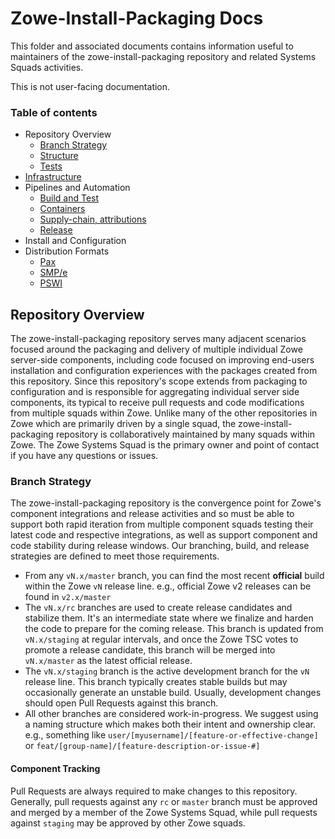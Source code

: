 # Zowe-Install-Packaging Docs

This folder and associated documents contains information useful to maintainers of the zowe-install-packaging repository and related Systems Squads activities. 

This is not user-facing documentation.

### Table of contents

- Repository Overview
  - [Branch Strategy](./repo/branches.md)
  - [Structure](./repo/structure.md)
  - [Tests](./repo/tests.md)
- [Infrastructure](./infra/infrastructure.md)
- Pipelines and Automation
  - [Build and Test](./pipelines/build_test.md)
  - [Containers](./pipelines/containers.md)
  - [Supply-chain, attributions](./pipelines/supply-chain.md)
  - [Release](./pipelines/release.md)
- Install and Configuration
- Distribution Formats
  - [Pax](./distributions/pax.md)
  - [SMP/e](./distributions/smpe.md)
  - [PSWI](./distributions/zowe_pswi_tech_prev.md)


## Repository Overview

The zowe-install-packaging repository serves many adjacent scenarios focused around the packaging and delivery of multiple individual Zowe server-side components, including code focused on improving end-users installation and configuration experiences with the packages created from this repository. Since this repository's scope extends from packaging to configuration and is responsible for aggregating individual server side components, its typical to receive pull requests and code modifications from multiple squads within Zowe. Unlike many of the other repositories in Zowe which are primarily driven by a single squad, the zowe-install-packaging repository is collaboratively maintained by many squads within Zowe. The Zowe Systems Squad is the primary owner and point of contact if you have any questions or issues.


### Branch Strategy

The zowe-install-packaging repository is the convergence point for Zowe's component integrations and release activities and so must be able to support both rapid iteration from multiple component squads testing their latest code and respective integrations, as well as support component and code stability during release windows. Our branching, build, and release strategies are defined to meet those requirements.

- From any `vN.x/master` branch, you can find the most recent **official** build within the Zowe `vN` release line. e.g., official Zowe v2 releases can be found in `v2.x/master`
- The `vN.x/rc` branches are used to create release candidates and stabilize them. It's an intermediate state where we finalize and harden the code to prepare for the coming release. This branch is updated from `vN.x/staging` at regular intervals, and once the Zowe TSC votes to promote a release candidate, this branch will be merged into `vN.x/master` as the latest official release. 
- The `vN.x/staging` branch is the active development branch for the `vN` release line. This branch typically creates stable builds but may occasionally generate an unstable build. Usually, development changes should open Pull Requests against this branch.
- All other branches are considered work-in-progress. We suggest using a naming structure which makes both their intent and ownership clear. e.g., something like `user/[myusername]/[feature-or-effective-change]` or `feat/[group-name]/[feature-description-or-issue-#]`

#### Component Tracking

Pull Requests are always required to make changes to this repository. Generally, pull requests against any `rc` or `master` branch must be approved and merged by a member of the Zowe Systems Squad, while pull requests against `staging` may be approved by other Zowe squads.
